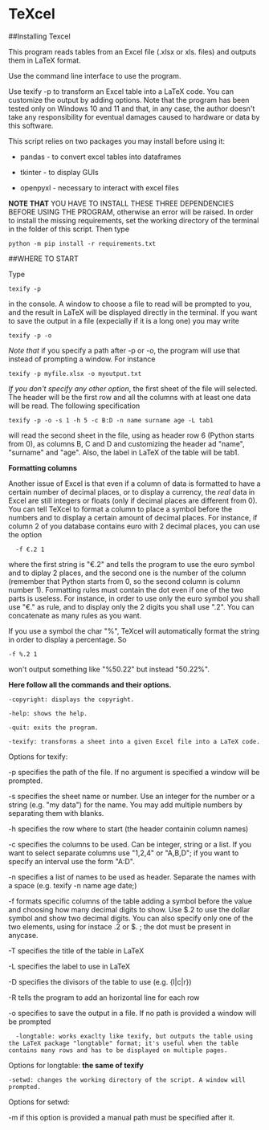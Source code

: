 # TeXcel

##Installing Texcel 


This program reads tables from an Excel file (.xlsx or xls. files) and outputs them in LaTeX format. 

Use the command line interface to use the program.

Use texify -p to transform an Excel table into a LaTeX code. You can customize the output by adding options. Note that the program has been tested only on Windows 10 and 11 and that, in any case, the author doesn't take any responsibility for eventual damages caused to hardware or data by this software. 

This script relies on two packages you may install before using it: 

   -  pandas - to convert excel tables into dataframes    
    
   -  tkinter - to display GUIs
    
   -  openpyxl - necessary to interact with excel files
    

**NOTE THAT** YOU HAVE TO INSTALL THESE THREE DEPENDENCIES BEFORE USING THE PROGRAM, otherwise an error will be raised.
In order to install the missing requirements, set the working directory of the terminal in the folder of this script. Then
type

    python -m pip install -r requirements.txt



##WHERE TO START


Type 

    texify -p
    
in the console. A window to choose a file to read will be prompted to you, and the result in LaTeX will be displayed directly in the terminal. If you want to save the output in a file (expecially if it is a long one) you may write

    texify -p -o
    
_Note that_ if you specify a path after -p or -o, the program will use that instead of prompting a window. For instance

    texify -p myfile.xlsx -o myoutput.txt

_If you don't specify any other option_, the first sheet of the file will selected. The header will be the first row and all the columns with at least one data will be read. 
The following specification 
   
    texify -p -o -s 1 -h 5 -c B:D -n name surname age -L tab1
    
will read the second sheet in the file, using as header row 6 (Python starts from 0), as columns B, C and D and customizing the header ad "name", "surname" and "age". Also, the label in LaTeX of the table will be tab1. 


**Formatting columns**

Another issue of Excel is that even if a column of data is formatted to have a certain number of decimal places, or to display a currency, the _real_ data in Excel are still integers or floats (only if decimal places are different from 0). You can tell TeXcel to format a column to place a symbol before the numbers and to display a certain amount of decimal places. 
For instance, if column 2 of you database contains euro with 2 decimal places, you can use the option 

      -f €.2 1
   
where the first string is "€.2" and tells the program to use the euro symbol and to diplay 2 places, and the second one is the number of the column (remember that Python starts from 0, so the second column is column number 1).
Formatting rules must contain the dot even if one of the two parts is useless. For instance, in order to use only the euro symbol you shall use "€." as rule, and to display only the 2 digits you shall use ".2". You can concatenate as many rules as you want. 

If you use a symbol the char "%", TeXcel will automatically format the string in order to display a percentage. So 

    -f %.2 1
  
won't output something like "%50.22" but instead "50.22%". 



**Here follow all the commands and their options.**


    -copyright: displays the copyright.

    -help: shows the help.

    -quit: exits the program.

    -texify: transforms a sheet into a given Excel file into a LaTeX code.
   
Options for texify:

   -p specifies the path of the file. If no argument is specified a window will be prompted.
    
   -s specifies the sheet name or number. Use an integer for the number or a string (e.g. "my data") for the name. You may add multiple numbers by separating them          with blanks. 
    
   -h specifies the row where to start (the header containin column names)
    
   -c specifies the columns to be used. Can be integer, string or a list. If you want to select separate columns use "1,2,4" or "A,B,D"; if you want to specify an interval use the form "A:D".
    
   -n specifies a list of names to be used as header. Separate the names with a space (e.g. texify -n name age date;)
   
   -f formats specific columns of the table adding a symbol before the value and choosing how many decimal digits to show. Use $.2 to use the dollar symbol and show two decimal digits. You can also specify only one of the two elements, using for instace .2 or $. ; the dot must be present in anycase.
    
   -T specifies the title of the table in LaTeX
    
   -L specifies the label to use in LaTeX
    
   -D specifies the divisors of the table to use (e.g. {l|c|r})
   
   -R tells the program to add an horizontal line for each row
    
   -o specifies to save the output in a file. If no path is provided a window will be prompted
    
    

      -longtable: works exaclty like texify, but outputs the table using the LaTeX package "longtable" format; it's useful when the table contains many rows and has to be displayed on multiple pages.
   
   
Options for longtable: **the same of texify**


    -setwd: changes the working directory of the script. A window will prompted.
   
Options for setwd:

   -m if this option is provided a manual path must be specified after it.

